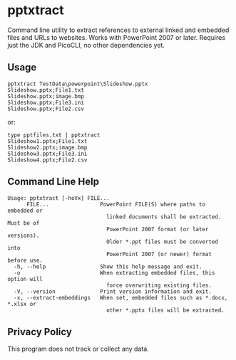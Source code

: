 # pptxtract

Command line utility to extract references to external linked and embedded files and URLs to websites. Works with PowerPoint 2007 or later. Requires just the JDK and PicoCLI, no other dependencies yet.

## Usage

```shell
pptxtract TestData\powerpoint\Slideshow.pptx
Slideshow.pptx;File1.txt
Slideshow.pptx;image.bmp
Slideshow.pptx;File3.ini
Slideshow.pptx;File2.csv
```

or:

```shell
type pptfiles.txt | pptxtract
Slideshow1.pptx;File1.txt
Slideshow2.pptx;image.bmp
Slideshow3.pptx;File3.ini
Slideshow4.pptx;File2.csv
```

## Command Line Help

```
Usage: pptxtract [-hoVx] FILE...
      FILE...                PowerPoint FILE(S) where paths to embedded or
                               linked documents shall be extracted. Must be of
                               PowerPoint 2007 format (or later versions).
                               Older *.ppt files must be converted into
                               PowerPoint 2007 (or newer) format before use.
  -h, --help                 Show this help message and exit.
  -o                         When extracting embedded files, this option will
                               force overwriting existing files.
  -V, --version              Print version information and exit.
  -x, --extract-embeddings   When set, embedded files such as *.docx, *.xlsx or
                               other *.pptx files will be extracted.
```

## Privacy Policy

This program does not track or collect any data.
